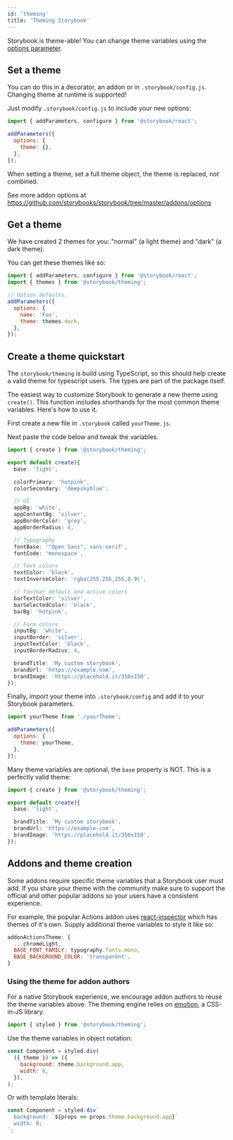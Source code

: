 ```yaml
---
id: 'theming'
title: 'Theming Storybook'
---
```


Storybook is theme-able! You can change theme variables using the [options parameter](../options-parameter).

## Set a theme

You can do this in a decorator, an addon or in `.storybook/config.js`. Changing theme at runtime is supported!

Just modify `.storybook/config.js` to include your new options:

```js
import { addParameters, configure } from '@storybook/react';

addParameters({
  options: {
    theme: {},
  },
});
```

When setting a theme, set a full theme object, the theme is replaced, not combined.

See more addon options at https://github.com/storybooks/storybook/tree/master/addons/options

## Get a theme

We have created 2 themes for you: "normal" (a light theme) and "dark" (a dark theme).

You can get these themes like so:

```js
import { addParameters, configure } from '@storybook/react';
import { themes } from '@storybook/theming';

// Option defaults.
addParameters({
  options: {
    name: 'Foo',
    theme: themes.dark,
  },
});
```

## Create a theme quickstart

The `storybook/theming` is build using TypeScript, so this should help create a valid theme for typescript users. The types are part of the package itself.

The easiest way to customize Storybook to generate a new theme using `create()`. This function includes shorthands for the most common theme variables. Here's how to use it.

First create a new file in `.storybook` called `yourTheme.js`.

Next paste the code below and tweak the variables.

```ts
import { create } from '@storybook/theming';

export default create({
  base: 'light',

  colorPrimary: 'hotpink',
  colorSecondary: 'deepskyblue',

  // UI
  appBg: 'white',
  appContentBg: 'silver',
  appBorderColor: 'grey',
  appBorderRadius: 4,

  // Typography
  fontBase: '"Open Sans", sans-serif',
  fontCode: 'monospace',

  // Text colors
  textColor: 'black',
  textInverseColor: 'rgba(255,255,255,0.9)',

  // Toolbar default and active colors
  barTextColor: 'silver',
  barSelectedColor: 'black',
  barBg: 'hotpink',

  // Form colors
  inputBg: 'white',
  inputBorder: 'silver',
  inputTextColor: 'black',
  inputBorderRadius: 4,

  brandTitle: 'My custom storybook',
  brandUrl: 'https://example.com',
  brandImage: 'https://placehold.it/350x150',
});
```

Finally, import your theme into `.storybook/config` and add it to your Storybook parameters.

```js
import yourTheme from './yourTheme';

addParameters({
  options: {
    theme: yourTheme,
  },
});
```

Many theme variables are optional, the `base` property is NOT. This is a perfectly valid theme:

```ts
import { create } from '@storybook/theming';

export default create({
  base: 'light',

  brandTitle: 'My custom storybook',
  brandUrl: 'https://example.com',
  brandImage: 'https://placehold.it/350x150',
});
```

## Addons and theme creation

Some addons require specific theme variables that a Storybook user must add. If you share your theme with the community make sure to support the official and other popular addons so your users have a consistent experience.

For example, the popular Actions addon uses [react-inspector](https://github.com/xyc/react-inspector/blob/master/src/styles/themes/chromeLight.js) which has themes of it's own. Supply additional theme variables to style it like so:

```js
addonActionsTheme: {
  ...chromeLight,
  BASE_FONT_FAMILY: typography.fonts.mono,
  BASE_BACKGROUND_COLOR: 'transparent',
}
```

### Using the theme for addon authors

For a native Storybook experience, we encourage addon authors to reuse the theme variables above. The theming engine relies on [emotion](https://emotion.sh/), a CSS-in-JS library.

```js
import { styled } from '@storybook/theming';
```

Use the theme variables in object notation:

```js
const Component = styled.div(
  ({ theme }) => ({
    background: theme.background.app,
    width: 0,
  }),
);
```

Or with template literals:

```js
const Component = styled.div`
  background: `${props => props.theme.background.app}`
  width: 0;
`;
```

